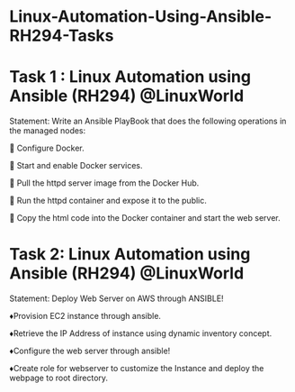 # Linux-Automation-Using-Ansible-RH294-Tasks

# Task 1 : Linux Automation using Ansible (RH294) @LinuxWorld
Statement: Write an Ansible PlayBook that does the following operations in the managed nodes:

🔹 Configure Docker.

🔹 Start and enable Docker services.

🔹 Pull the httpd server image from the Docker Hub.

🔹 Run the httpd container and expose it to the public.

🔹 Copy the html code into the Docker container and start the web server.

# Task 2: Linux Automation using Ansible (RH294) @LinuxWorld
Statement: Deploy Web Server on AWS through ANSIBLE!

♦️Provision EC2 instance through ansible.

♦️Retrieve the IP Address of instance using dynamic inventory concept.

♦️Configure the web server through ansible!

♦️Create role for webserver to customize the Instance and deploy the webpage to root directory. 
